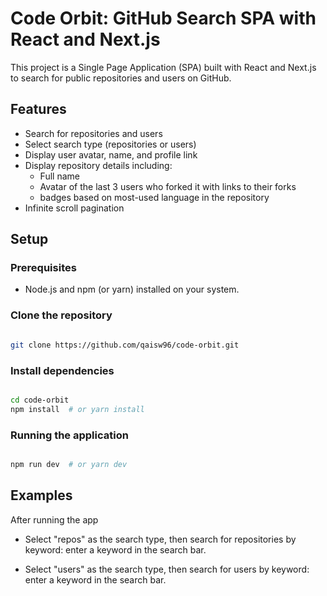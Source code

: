 # Code Orbit: GitHub Search SPA with React and Next.js

This project is a Single Page Application (SPA) built with React and Next.js to search for public repositories and users on GitHub.

## Features

- Search for repositories and users
- Select search type (repositories or users)
- Display user avatar, name, and profile link
- Display repository details including:
  - Full name
  - Avatar of the last 3 users who forked it with links to their forks
  - badges based on most-used language in the repository
- Infinite scroll pagination

## Setup

### Prerequisites

- Node.js and npm (or yarn) installed on your system.

### Clone the repository

```bash

git clone https://github.com/qaisw96/code-orbit.git

```

### Install dependencies

```bash

cd code-orbit
npm install  # or yarn install

```

### Running the application

```bash

npm run dev  # or yarn dev

```

## Examples

After running the app

- Select "repos" as the search type, then search for repositories by keyword: enter a keyword in the search bar.

- Select "users" as the search type, then search for users by keyword: enter a keyword in the search bar.
